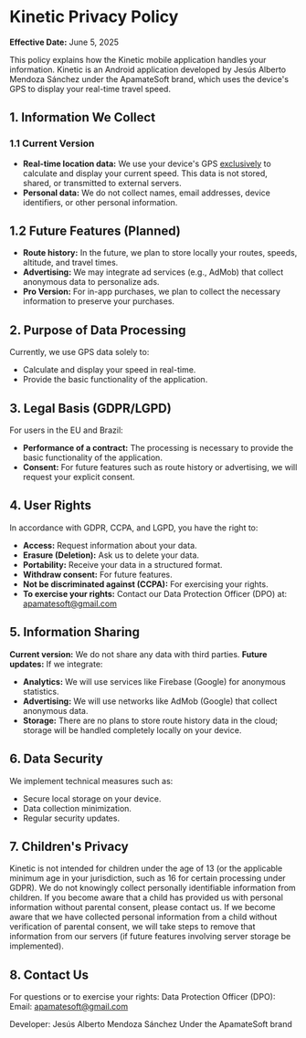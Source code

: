 # Kinetic Privacy Policy
**Effective Date:** June 5, 2025

This policy explains how the Kinetic mobile application handles your information. Kinetic is an Android application 
developed by Jesús Alberto Mendoza Sánchez under the ApamateSoft brand, which uses the device's GPS to display your 
real-time travel speed.

## 1. Information We Collect
### 1.1 Current Version
- **Real-time location data:** We use your device's GPS <u>exclusively</u> to calculate and display your current speed. 
This data is not stored, shared, or transmitted to external servers.
- **Personal data:** We do not collect names, email addresses, device identifiers, or other personal information.

## 1.2 Future Features (Planned)
- **Route history:** In the future, we plan to store locally your routes, speeds, altitude, and travel times.
- **Advertising:** We may integrate ad services (e.g., AdMob) that collect anonymous data to personalize ads.
- **Pro Version:** For in-app purchases, we plan to collect the necessary information to preserve your purchases.

## 2. Purpose of Data Processing
Currently, we use GPS data solely to:
- Calculate and display your speed in real-time.
- Provide the basic functionality of the application.

## 3. Legal Basis (GDPR/LGPD)
For users in the EU and Brazil:
- **Performance of a contract:** The processing is necessary to provide the basic functionality of the application.
- **Consent:** For future features such as route history or advertising, we will request your explicit consent.

## 4. User Rights
In accordance with GDPR, CCPA, and LGPD, you have the right to:
- **Access:** Request information about your data.
- **Erasure (Deletion):** Ask us to delete your data.
- **Portability:** Receive your data in a structured format.
- **Withdraw consent:** For future features.
- **Not be discriminated against (CCPA):** For exercising your rights.
- **To exercise your rights:** Contact our Data Protection Officer (DPO) at: <a href="mailto:apamatesoft@gmail.com">apamatesoft@gmail.com</a>

## 5. Information Sharing
**Current version:** We do not share any data with third parties.
**Future updates:** If we integrate:
- **Analytics:** We will use services like Firebase (Google) for anonymous statistics.
- **Advertising:** We will use networks like AdMob (Google) that collect anonymous data.
- **Storage:** There are no plans to store route history data in the cloud; storage will be handled completely locally on your device.

## 6. Data Security
We implement technical measures such as:
- Secure local storage on your device.
- Data collection minimization.
- Regular security updates.

## 7. Children's Privacy
Kinetic is not intended for children under the age of 13 (or the applicable minimum age in your jurisdiction, such as 16
for certain processing under GDPR). We do not knowingly collect personally identifiable information from children. If 
you become aware that a child has provided us with personal information without parental consent, please contact us. If 
we become aware that we have collected personal information from a child without verification of parental consent, we 
will take steps to remove that information from our servers (if future features involving server storage be 
implemented).

## 8. Contact Us
For questions or to exercise your rights:
Data Protection Officer (DPO):
Email: <a href="mailto:apamatesoft@gmail.com">apamatesoft@gmail.com</a>

Developer:
Jesús Alberto Mendoza Sánchez
Under the ApamateSoft brand